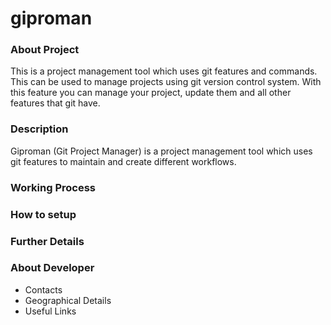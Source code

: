 # giproman

### About Project
This is a project management tool which uses git features and commands. This can be used to manage projects using git version control system. With this feature you can manage your project, update them and all other features that git have.

### Description
Giproman (Git Project Manager) is a project management tool which uses git features to maintain and create different workflows.
### Working Process

### How to setup

### Further Details

### About Developer
- Contacts
- Geographical Details
- Useful Links